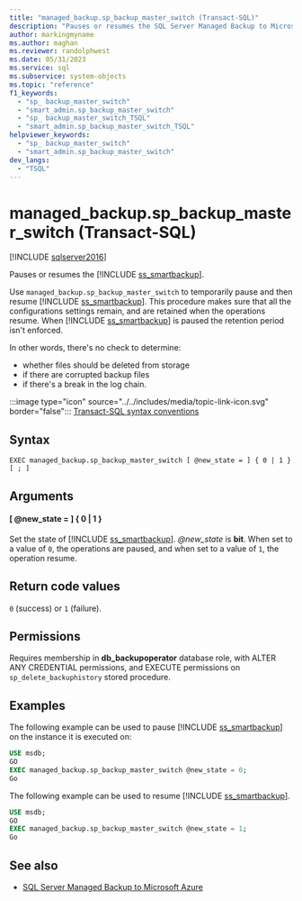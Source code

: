 ```yaml
---
title: "managed_backup.sp_backup_master_switch (Transact-SQL)"
description: "Pauses or resumes the SQL Server Managed Backup to Microsoft Azure."
author: markingmyname
ms.author: maghan
ms.reviewer: randolphwest
ms.date: 05/31/2023
ms.service: sql
ms.subservice: system-objects
ms.topic: "reference"
f1_keywords:
  - "sp_ backup_master_switch"
  - "smart_admin.sp_backup_master_switch"
  - "sp_ backup_master_switch_TSQL"
  - "smart_admin.sp_backup_master_switch_TSQL"
helpviewer_keywords:
  - "sp_ backup_master_switch"
  - "smart_admin.sp_backup_master_switch"
dev_langs:
  - "TSQL"
---
```

# managed_backup.sp_backup_master_switch (Transact-SQL)

[!INCLUDE [sqlserver2016](../../includes/applies-to-version/sqlserver2016.md)]

Pauses or resumes the [!INCLUDE [ss_smartbackup](../../includes/ss-smartbackup-md.md)].

Use `managed_backup.sp_backup_master_switch` to temporarily pause and then resume [!INCLUDE [ss_smartbackup](../../includes/ss-smartbackup-md.md)]. This procedure makes sure that all the configurations settings remain, and are retained when the operations resume. When [!INCLUDE [ss_smartbackup](../../includes/ss-smartbackup-md.md)] is paused the retention period isn't enforced.

In other words, there's no check to determine:

- whether files should be deleted from storage
- if there are corrupted backup files
- if there's a break in the log chain.

:::image type="icon" source="../../includes/media/topic-link-icon.svg" border="false"::: [Transact-SQL syntax conventions](../../t-sql/language-elements/transact-sql-syntax-conventions-transact-sql.md)

## Syntax

```syntaxsql
EXEC managed_backup.sp_backup_master_switch [ @new_state = ] { 0 | 1 }
[ ; ]
```

## Arguments

#### [ @new_state = ] { 0 | 1 }

Set the state of [!INCLUDE [ss_smartbackup](../../includes/ss-smartbackup-md.md)]. *@new_state* is **bit**. When set to a value of `0`, the operations are paused, and when set to a value of `1`, the operation resume.

## Return code values

`0` (success) or `1` (failure).

## Permissions

Requires membership in **db_backupoperator** database role, with ALTER ANY CREDENTIAL permissions, and EXECUTE permissions on `sp_delete_backuphistory` stored procedure.

## Examples

The following example can be used to pause [!INCLUDE [ss_smartbackup](../../includes/ss-smartbackup-md.md)] on the instance it is executed on:

```sql
USE msdb;
GO
EXEC managed_backup.sp_backup_master_switch @new_state = 0;
Go
```

The following example can be used to resume [!INCLUDE [ss_smartbackup](../../includes/ss-smartbackup-md.md)].

```sql
USE msdb;
GO
EXEC managed_backup.sp_backup_master_switch @new_state = 1;
Go
```

## See also

- [SQL Server Managed Backup to Microsoft Azure](../backup-restore/sql-server-managed-backup-to-microsoft-azure.md)
